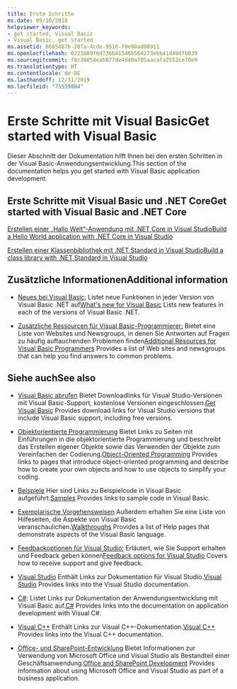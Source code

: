 ```yaml
---
title: Erste Schritte
ms.date: 09/10/2018
helpviewer_keywords:
- get started, Visual Basic
- Visual Basic, get started
ms.assetid: 6685467b-28fa-4cde-9516-f0e00ad08911
ms.openlocfilehash: 0221889f6d736b41546b564273ebb41d49dfb039
ms.sourcegitcommit: f8c36054eab877de4d40a705aacafa2552ce70e9
ms.translationtype: HT
ms.contentlocale: de-DE
ms.lasthandoff: 12/31/2019
ms.locfileid: "75559884"
---
```

# <a name="get-started-with-visual-basic"></a><span data-ttu-id="6bd18-102">Erste Schritte mit Visual Basic</span><span class="sxs-lookup"><span data-stu-id="6bd18-102">Get started with Visual Basic</span></span>

<span data-ttu-id="6bd18-103">Dieser Abschnitt der Dokumentation hilft Ihnen bei den ersten Schritten in der Visual Basic-Anwendungsentwicklung.</span><span class="sxs-lookup"><span data-stu-id="6bd18-103">This section of the documentation helps you get started with Visual Basic application development.</span></span>

## <a name="get-started-with-visual-basic-and-net-core"></a><span data-ttu-id="6bd18-104">Erste Schritte mit Visual Basic und .NET Core</span><span class="sxs-lookup"><span data-stu-id="6bd18-104">Get started with Visual Basic and .NET Core</span></span>

[<span data-ttu-id="6bd18-105">Erstellen einer „Hallo Welt“-Anwendung mit .NET Core in Visual Studio</span><span class="sxs-lookup"><span data-stu-id="6bd18-105">Build a Hello World application with .NET Core in Visual Studio</span></span>](../../core/tutorials/with-visual-studio.md)

[<span data-ttu-id="6bd18-106">Erstellen einer Klassenbibliothek mit .NET Standard in Visual Studio</span><span class="sxs-lookup"><span data-stu-id="6bd18-106">Build a class library with .NET Standard in Visual Studio</span></span>](../../core/tutorials/library-with-visual-studio.md)

## <a name="additional-information"></a><span data-ttu-id="6bd18-107">Zusätzliche Informationen</span><span class="sxs-lookup"><span data-stu-id="6bd18-107">Additional information</span></span>

- <span data-ttu-id="6bd18-108">[Neues bei Visual Basic:](whats-new.md) Listet neue Funktionen in jeder Version von Visual Basic .NET auf</span><span class="sxs-lookup"><span data-stu-id="6bd18-108">[What's new for Visual Basic](whats-new.md) Lists new features in each of the versions of Visual Basic .NET.</span></span>

- <span data-ttu-id="6bd18-109">[Zusätzliche Ressourcen für Visual Basic-Programmierer:](additional-resources.md) Bietet eine Liste von Websites und Newsgroups, in denen Sie Antworten auf Fragen zu häufig auftauchenden Problemen finden</span><span class="sxs-lookup"><span data-stu-id="6bd18-109">[Additional Resources for Visual Basic Programmers](additional-resources.md) Provides a list of Web sites and newsgroups that can help you find answers to common problems.</span></span>

## <a name="see-also"></a><span data-ttu-id="6bd18-110">Siehe auch</span><span class="sxs-lookup"><span data-stu-id="6bd18-110">See also</span></span>

- <span data-ttu-id="6bd18-111">[Visual Basic abrufen](https://visualstudio.microsoft.com/downloads/?utm_medium=microsoft&utm_source=docs.microsoft.com&utm_campaign=inline+link&utm_content=download+vs2019) Bietet Downloadlinks für Visual Studio-Versionen mit Visual Basic-Support, kostenlose Versionen eingeschlossen.</span><span class="sxs-lookup"><span data-stu-id="6bd18-111">[Get Visual Basic](https://visualstudio.microsoft.com/downloads/?utm_medium=microsoft&utm_source=docs.microsoft.com&utm_campaign=inline+link&utm_content=download+vs2019) Provides download links for Visual Studio versions that include Visual Basic support, including free versions.</span></span>

- <span data-ttu-id="6bd18-112">[Objektorientierte Programmierung](../programming-guide/concepts/object-oriented-programming.md) Bietet Links zu Seiten mit Einführungen in die objektorientierte Programmierung und beschreibt das Erstellen eigener Objekte sowie das Verwenden der Objekte zum Vereinfachen der Codierung.</span><span class="sxs-lookup"><span data-stu-id="6bd18-112">[Object-Oriented Programming](../programming-guide/concepts/object-oriented-programming.md) Provides links to pages that introduce object-oriented programming and describe how to create your own objects and how to use objects to simplify your coding.</span></span>

- <span data-ttu-id="6bd18-113">[Beispiele](https://github.com/dotnet/samples/tree/master/snippets/visualbasic) Hier sind Links zu Beispielcode in Visual Basic aufgeführt.</span><span class="sxs-lookup"><span data-stu-id="6bd18-113">[Samples](https://github.com/dotnet/samples/tree/master/snippets/visualbasic) Provides links to sample code in Visual Basic.</span></span>

- <span data-ttu-id="6bd18-114">[Exemplarische Vorgehensweisen](../walkthroughs.md) Außerdem erhalten Sie eine Liste von Hilfeseiten, die Aspekte von Visual Basic veranschaulichen.</span><span class="sxs-lookup"><span data-stu-id="6bd18-114">[Walkthroughs](../walkthroughs.md) Provides a list of Help pages that demonstrate aspects of the Visual Basic language.</span></span>

- <span data-ttu-id="6bd18-115">[Feedbackoptionen für Visual Studio:](/visualstudio/ide/feedback-options) Erläutert, wie Sie Support erhalten und Feedback geben können</span><span class="sxs-lookup"><span data-stu-id="6bd18-115">[Feedback options for Visual Studio](/visualstudio/ide/feedback-options) Covers how to receive support and give feedback.</span></span>

- <span data-ttu-id="6bd18-116">[Visual Studio](/visualstudio/) Enthält Links zur Dokumentation für Visual Studio.</span><span class="sxs-lookup"><span data-stu-id="6bd18-116">[Visual Studio](/visualstudio/) Provides links into the Visual Studio documentation.</span></span>

- <span data-ttu-id="6bd18-117">[C#](../../csharp/index.yml): Listet Links zur Dokumentation der Anwendungsentwicklung mit Visual Basic auf.</span><span class="sxs-lookup"><span data-stu-id="6bd18-117">[C#](../../csharp/index.yml) Provides links into the documentation on application development with Visual C#.</span></span>

- <span data-ttu-id="6bd18-118">[Visual C++](/cpp/) Enthält Links zur Visual C++-Dokumentation.</span><span class="sxs-lookup"><span data-stu-id="6bd18-118">[Visual C++](/cpp/) Provides links into the Visual C++ documentation.</span></span>

- <span data-ttu-id="6bd18-119">[Office- und SharePoint-Entwicklung](/visualstudio/vsto/office-and-sharepoint-development-in-visual-studio) Bietet Informationen zur Verwendung von Microsoft Office und Visual Studio als Bestandteil einer Geschäftsanwendung.</span><span class="sxs-lookup"><span data-stu-id="6bd18-119">[Office and SharePoint Development](/visualstudio/vsto/office-and-sharepoint-development-in-visual-studio) Provides information about using Microsoft Office and Visual Studio as part of a business application.</span></span>
